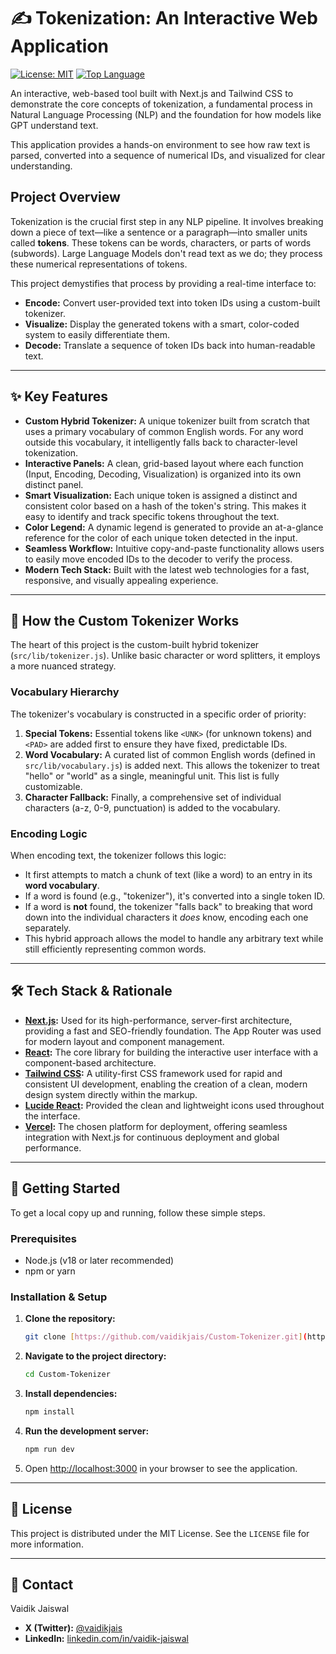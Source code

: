 # ✍️ Tokenization: An Interactive Web Application

[<img src="https://img.shields.io/badge/License-MIT-blue.svg" alt="License: MIT" />](https://opensource.org/licenses/MIT)
[<img src="https://img.shields.io/github/languages/top/vaidikjais/Custom-Tokenizer" alt="Top Language" />](https://github.com/vaidikjais/Custom-Tokenizer)

An interactive, web-based tool built with Next.js and Tailwind CSS to demonstrate the core concepts of tokenization, a fundamental process in Natural Language Processing (NLP) and the foundation for how models like GPT understand text.

This application provides a hands-on environment to see how raw text is parsed, converted into a sequence of numerical IDs, and visualized for clear understanding.



## Project Overview

Tokenization is the crucial first step in any NLP pipeline. It involves breaking down a piece of text—like a sentence or a paragraph—into smaller units called **tokens**. These tokens can be words, characters, or parts of words (subwords). Large Language Models don't read text as we do; they process these numerical representations of tokens.

This project demystifies that process by providing a real-time interface to:
* **Encode:** Convert user-provided text into token IDs using a custom-built tokenizer.
* **Visualize:** Display the generated tokens with a smart, color-coded system to easily differentiate them.
* **Decode:** Translate a sequence of token IDs back into human-readable text.

---

## ✨ Key Features

* **Custom Hybrid Tokenizer:** A unique tokenizer built from scratch that uses a primary vocabulary of common English words. For any word outside this vocabulary, it intelligently falls back to character-level tokenization.
* **Interactive Panels:** A clean, grid-based layout where each function (Input, Encoding, Decoding, Visualization) is organized into its own distinct panel.
* **Smart Visualization:** Each unique token is assigned a distinct and consistent color based on a hash of the token's string. This makes it easy to identify and track specific tokens throughout the text.
* **Color Legend:** A dynamic legend is generated to provide an at-a-glance reference for the color of each unique token detected in the input.
* **Seamless Workflow:** Intuitive copy-and-paste functionality allows users to easily move encoded IDs to the decoder to verify the process.
* **Modern Tech Stack:** Built with the latest web technologies for a fast, responsive, and visually appealing experience.

---

## 🧠 How the Custom Tokenizer Works

The heart of this project is the custom-built hybrid tokenizer (`src/lib/tokenizer.js`). Unlike basic character or word splitters, it employs a more nuanced strategy.

### Vocabulary Hierarchy

The tokenizer's vocabulary is constructed in a specific order of priority:
1.  **Special Tokens:** Essential tokens like `<UNK>` (for unknown tokens) and `<PAD>` are added first to ensure they have fixed, predictable IDs.
2.  **Word Vocabulary:** A curated list of common English words (defined in `src/lib/vocabulary.js`) is added next. This allows the tokenizer to treat "hello" or "world" as a single, meaningful unit. This list is fully customizable.
3.  **Character Fallback:** Finally, a comprehensive set of individual characters (a-z, 0-9, punctuation) is added to the vocabulary.

### Encoding Logic

When encoding text, the tokenizer follows this logic:
* It first attempts to match a chunk of text (like a word) to an entry in its **word vocabulary**.
* If a word is found (e.g., "tokenizer"), it's converted into a single token ID.
* If a word is **not** found, the tokenizer "falls back" to breaking that word down into the individual characters it *does* know, encoding each one separately.
* This hybrid approach allows the model to handle any arbitrary text while still efficiently representing common words.

---

## 🛠️ Tech Stack & Rationale

* **[Next.js](https://nextjs.org/):** Used for its high-performance, server-first architecture, providing a fast and SEO-friendly foundation. The App Router was used for modern layout and component management.
* **[React](https://react.dev/):** The core library for building the interactive user interface with a component-based architecture.
* **[Tailwind CSS](https://tailwindcss.com/):** A utility-first CSS framework used for rapid and consistent UI development, enabling the creation of a clean, modern design system directly within the markup.
* **[Lucide React](https://lucide.dev/):** Provided the clean and lightweight icons used throughout the interface.
* **[Vercel](https://vercel.com/):** The chosen platform for deployment, offering seamless integration with Next.js for continuous deployment and global performance.

---

## 🚀 Getting Started

To get a local copy up and running, follow these simple steps.

### Prerequisites
* Node.js (v18 or later recommended)
* npm or yarn

### Installation & Setup
1.  **Clone the repository:**
    ```bash
    git clone [https://github.com/vaidikjais/Custom-Tokenizer.git](https://github.com/vaidikjais/Custom-Tokenizer.git)
    ```
2.  **Navigate to the project directory:**
    ```bash
    cd Custom-Tokenizer
    ```
3.  **Install dependencies:**
    ```bash
    npm install
    ```
4.  **Run the development server:**
    ```bash
    npm run dev
    ```
5.  Open [http://localhost:3000](http://localhost:3000) in your browser to see the application.

---

## 📜 License

This project is distributed under the MIT License. See the `LICENSE` file for more information.

---

## 👤 Contact

Vaidik Jaiswal

* **X (Twitter):** [@vaidikjais](https://x.com/vaidikjais)
* **LinkedIn:** [linkedin.com/in/vaidik-jaiswal](https://www.linkedin.com/in/vaidik-jaiswal/)
